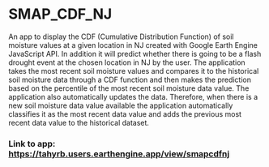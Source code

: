 # SMAP_CDF_NJ
An app to display the CDF (Cumulative Distribution Function) of soil moisture values at a given location in NJ created with Google Earth Engine JavaScript API. In addition it will predict whether there is going to be a flash drought event at the chosen location in NJ by the user. The application takes the most recent soil moisture values and compares it to the historical soil moisture data through a CDF function and then makes the prediction based on the percentile of the most recent soil moisture data value. The application also automatically updates the data. Therefore, when there is a new soil moisture data value available the application automatically classifies it as the most recent data value and adds the previous most recent data value to the historical dataset.

### Link to app: https://tahyrb.users.earthengine.app/view/smapcdfnj
